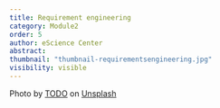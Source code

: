 ```yaml
---
title: Requirement engineering 
category: Module2
order: 5
author: eScience Center
abstract: 
thumbnail: "thumbnail-requirementsengineering.jpg"
visibility: visible
---
```



Photo by <a href="">TODO</a> on <a href="https://csharp-station.com/Tutorial/CSharp/Lesson19">Unsplash</a>
  
  
